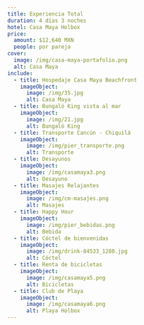 ```yaml
---
title: Experiencia Total
duration: 4 días 3 noches
hotel: Casa Maya Holbox
price:
  amount: $12,640 MXN
  people: por pareja
cover:
  image: /img/casa-maya-portafolio.png
  alt: Casa Maya
include:
  - title: Hospedaje Casa Maya Beachfront
    imageObject:
      image: /img/35.jpg
      alt: Casa Maya
  - title: Bungaló King vista al mar
    imageObject:
      image: /img/21.jpg
      alt: Bungaló King
  - title: Transporte Cancún - Chiquilá
    imageObject:
      image: /img/pier_transporte.png
      alt: Transporte
  - title: Desayunos
    imageObject:
      image: /img/casamaya3.png
      alt: Desayuno
  - title: Masajes Relajantes
    imageObject:
      image: /img/cm-masajes.png
      alt: Masajes
  - title: Happy Hour
    imageObject:
      image: /img/pier_bebidas.png
      alt: Bebida
  - title: Cóctel de bienvenidas
    imageObject:
      image: /img/drink-84533_1280.jpg
      alt: Cóctel
  - title: Renta de bicicletas
    imageObject:
      image: /img/casamaya5.png
      alt: Bicicletas
  - title: Club de Playa
    imageObject:
      image: /img/casamaya6.png
      alt: Playa Holbox
---
```

